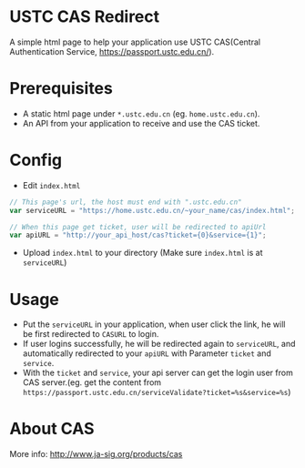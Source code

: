 # USTC CAS Redirect
A simple html page to help your application use USTC CAS(Central Authentication Service, https://passport.ustc.edu.cn/).

# Prerequisites
* A static html page under `*.ustc.edu.cn` (eg. `home.ustc.edu.cn`).
* An API from your application to receive and use the CAS ticket.

# Config
* Edit `index.html`
```javascript
// This page's url, the host must end with ".ustc.edu.cn"
var serviceURL = "https://home.ustc.edu.cn/~your_name/cas/index.html";

// When this page get ticket, user will be redirected to apiUrl
var apiURL = "http://your_api_host/cas?ticket={0}&service={1}";
```

* Upload `index.html` to your directory (Make sure `index.html` is at `serviceURL`)

# Usage
* Put the `serviceURL` in your application, when user click the link, he will be first redirected to `CASURL` to login.
* If user logins successfully, he will be redirected again to `serviceURL`, and automatically redirected to your `apiURL` with Parameter `ticket` and `service`.
* With the `ticket` and `service`, your api server can get the login user from CAS server.(eg. get the content from `https://passport.ustc.edu.cn/serviceValidate?ticket=%s&service=%s`)

# About CAS
More info: http://www.ja-sig.org/products/cas